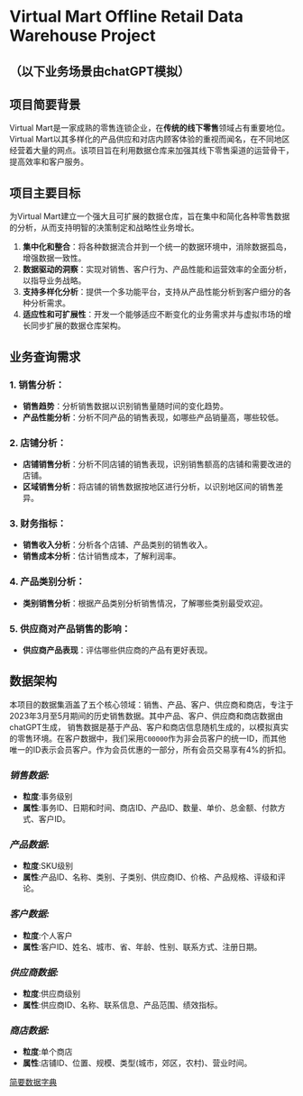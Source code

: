 # Virtual Mart Offline Retail Data Warehouse Project

## （以下业务场景由chatGPT模拟）

## 项目简要背景
Virtual Mart是一家成熟的零售连锁企业，在**传统的线下零售**领域占有重要地位。Virtual Mart以其多样化的产品供应和对店内顾客体验的重视而闻名，在不同地区经营着大量的网点。该项目旨在利用数据仓库来加强其线下零售渠道的运营骨干，提高效率和客户服务。

## 项目主要目标
为Virtual Mart建立一个强大且可扩展的数据仓库，旨在集中和简化各种零售数据的分析，从而支持明智的决策制定和战略性业务增长。

1. **集中化和整合**：将各种数据流合并到一个统一的数据环境中，消除数据孤岛，增强数据一致性。
2. **数据驱动的洞察**：实现对销售、客户行为、产品性能和运营效率的全面分析，以指导业务战略。
3. **支持多样化分析**：提供一个多功能平台，支持从产品性能分析到客户细分的各种分析需求。
4. **适应性和可扩展性**：开发一个能够适应不断变化的业务需求并与虚拟市场的增长同步扩展的数据仓库架构。

## 业务查询需求

### 1. 销售分析：
- **销售趋势**：分析销售数据以识别销售量随时间的变化趋势。
- **产品性能分析**：分析不同产品的销售表现，如哪些产品销量高，哪些较低。

### 2. 店铺分析：
- **店铺销售分析**：分析不同店铺的销售表现，识别销售额高的店铺和需要改进的店铺。
- **区域销售分析**：将店铺的销售数据按地区进行分析，以识别地区间的销售差异。

### 3. 财务指标：
- **销售收入分析**：分析各个店铺、产品类别的销售收入。
- **销售成本分析**：估计销售成本，了解利润率。

### 4. 产品类别分析：
- **类别销售分析**：根据产品类别分析销售情况，了解哪些类别最受欢迎。

### 5. 供应商对产品销售的影响：
- **供应商产品表现**：评估哪些供应商的产品有更好表现。

## 数据架构
本项目的数据集涵盖了五个核心领域：销售、产品、客户、供应商和商店，专注于2023年3月至5月期间的历史销售数据。其中产品、客户、供应商和商店数据由chatGPT生成，
销售数据是基于产品、客户和商店信息随机生成的，以模拟真实的零售环境。在客户数据中，我们采用`C00000`作为非会员客户的统一ID，而其他唯一的ID表示会员客户。作为会员优惠的一部分，所有会员交易享有4%的折扣。
### *销售数据:*
- **粒度**:事务级别
- **属性**:事务ID、日期和时间、商店ID、产品ID、数量、单价、总金额、付款方式、客户ID。

### *产品数据*:
- **粒度**:SKU级别
- **属性**:产品ID、名称、类别、子类别、供应商ID、价格、产品规格、评级和评论。

### *客户数据:*
- **粒度**:个人客户
- **属性**:客户ID、姓名、城市、省、年龄、性别、联系方式、注册日期。

### *供应商数据:*
- **粒度**:供应商级别
- **属性**:供应商ID、名称、联系信息、产品范围、绩效指标。

### *商店数据:*
- **粒度**:单个商店
- **属性**:店铺ID、位置、规模、类型(城市，郊区，农村)、营业时间。

[简要数据字典](/src/data/DataDictionary.md)
